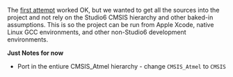 The [first attempt]() worked OK, but we wanted to get all the sources into the project and not rely on the Studio6 CMSIS hierarchy and other baked-in assumptions. This is so the project can be run from Apple Xcode, native Linux GCC environments, and other non-Studio6 development environments.

**Just Notes for now**

* Port in the entiure CMSIS_Atmel hierarchy - change `CMSIS_Atmel` to `CMSIS`
